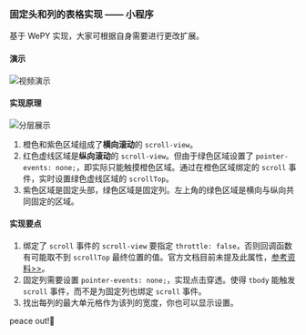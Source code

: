 ### 固定头和列的表格实现 —— 小程序

基于 WePY 实现，大家可根据自身需要进行更改扩展。

#### 演示

![视频演示][1]

#### 实现原理

![分层展示][2]

 1. 橙色和紫色区域组成了**横向滚动**的 `scroll-view`。
 2. 红色虚线区域是**纵向滚动**的 `scroll-view`。但由于绿色区域设置了 `pointer-events: none;`，即实际只能触摸橙色区域。通过在橙色区域绑定的 `scroll` 事件，实时设置绿色虚线区域的 `scrollTop`。
 3. 紫色区域是固定头部，绿色区域是固定列。左上角的绿色区域是横向与纵向共同固定的区域。

#### 实现要点

 1. 绑定了 `scroll` 事件的 `scroll-view` 要指定 `throttle: false`，否则回调函数有可能取不到 `scrollTop` 最终位置的值。官方文档目前未提及此属性，[参考资料>>][3]。
 2. 固定列需要设置 `pointer-events: none;`，实现点击穿透。使得 `tbody` 能触发 `scroll` 事件，而不是为固定列也绑定 `scroll` 事件。
 3. 找出每列的最大单元格作为该列的宽度，你也可以显示设置。

peace out!👋

 [1]: https://mini-program-table-1251477229.cos.ap-chengdu.myqcloud.com/Video_2019-07-04_141139-min.gif
 [2]: https://mini-program-table-1251477229.cos.ap-chengdu.myqcloud.com/analyse.png
 [3]: https://developers.weixin.qq.com/community/develop/doc/0008eeba9e0f9062b27780d9856c00?_at=1560441776584
